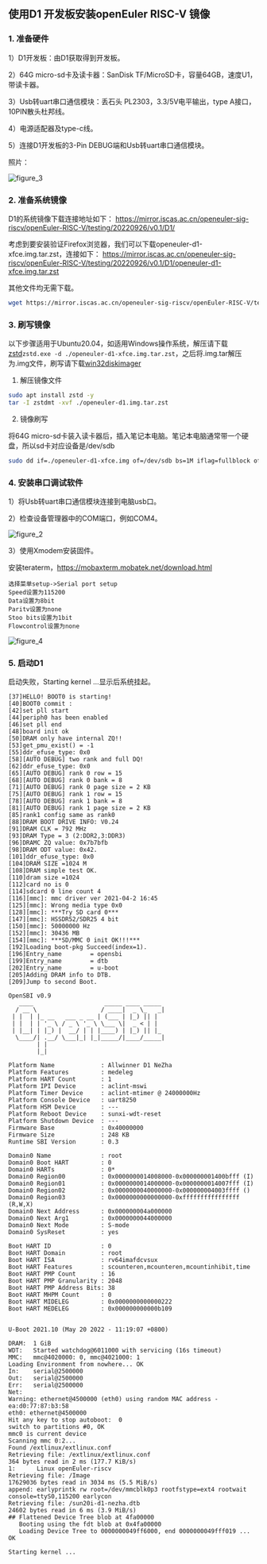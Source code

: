 ## 使用D1 开发板安装openEuler RISC-V 镜像

### 1. 准备硬件

1）D1开发板：由D1获取得到开发板。

2）64G micro-sd卡及读卡器：SanDisk TF/MicroSD卡，容量64GB，速度U1，带读卡器。

3）Usb转uart串口通信模块：丢石头 PL2303，3.3/5V电平输出，type A接口，10PIN散头杜邦线。

4）电源适配器及type-c线。

5）连接D1开发板的3-Pin DEBUG端和Usb转uart串口通信模块。

照片：

![figure_3](./images/figure_3.jpg)

### 2. 准备系统镜像

D1的系统镜像下载连接地址如下： https://mirror.iscas.ac.cn/openeuler-sig-riscv/openEuler-RISC-V/testing/20220926/v0.1/D1/

考虑到要安装验证Firefox浏览器，我们可以下载openeuler-d1-xfce.img.tar.zst，连接如下： https://mirror.iscas.ac.cn/openeuler-sig-riscv/openEuler-RISC-V/testing/20220926/v0.1/D1/openeuler-d1-xfce.img.tar.zst

其他文件均无需下载。

```bash
wget https://mirror.iscas.ac.cn/openeuler-sig-riscv/openEuler-RISC-V/testing/20220926/v0.1/D1/openeuler-d1-xfce.img.tar.zst 
```

### 3. 刷写镜像

以下步骤适用于Ubuntu20.04，如适用Windows操作系统，解压请下载[zstd](./zstd-v1.4.4-win32.zip)`zstd.exe -d ./openeuler-d1-xfce.img.tar.zst`，之后将.img.tar解压为.img文件，刷写请下载[win32diskimager](./win32diskimager-1.0.0-install.exe)

1. 解压镜像文件

```bash
sudo apt install zstd -y
tar -I zstdmt -xvf ./openeuler-d1.img.tar.zst
```

2. 镜像刷写

将64G micro-sd卡装入读卡器后，插入笔记本电脑。笔记本电脑通常带一个硬盘，所以sd卡对应设备是/dev/sdb

```bash
sudo dd if=./openeuler-d1-xfce.img of=/dev/sdb bs=1M iflag=fullblock oflag=direct conv=fsync status=progress
```

### 4. 安装串口调试软件

1）将Usb转uart串口通信模块连接到电脑usb口。

2）检查设备管理器中的COM端口，例如COM4。

![figure_2](./images/figure_2.png)

3）使用Xmodem安装固件。

安装teraterm，https://mobaxterm.mobatek.net/download.html

    选择菜单setup->Serial port setup
    Speed设置为115200
    Data设置为8bit
    Paritv设置为none
    Stoo bits设置为1bit
    Flowcontrol设置为none

![figure_4](./images/figure_4.png)

### 5. 启动D1

启动失败，Starting kernel ...显示后系统挂起。

```
[37]HELLO! BOOT0 is starting!
[40]BOOT0 commit :
[42]set pll start
[44]periph0 has been enabled
[46]set pll end
[48]board init ok
[50]DRAM only have internal ZQ!!
[53]get_pmu_exist() = -1
[55]ddr_efuse_type: 0x0
[58][AUTO DEBUG] two rank and full DQ!
[62]ddr_efuse_type: 0x0
[65][AUTO DEBUG] rank 0 row = 15
[68][AUTO DEBUG] rank 0 bank = 8
[71][AUTO DEBUG] rank 0 page size = 2 KB
[75][AUTO DEBUG] rank 1 row = 15
[78][AUTO DEBUG] rank 1 bank = 8
[81][AUTO DEBUG] rank 1 page size = 2 KB
[85]rank1 config same as rank0
[88]DRAM BOOT DRIVE INFO: V0.24
[91]DRAM CLK = 792 MHz
[93]DRAM Type = 3 (2:DDR2,3:DDR3)
[96]DRAMC ZQ value: 0x7b7bfb
[98]DRAM ODT value: 0x42.
[101]ddr_efuse_type: 0x0
[104]DRAM SIZE =1024 M
[108]DRAM simple test OK.
[110]dram size =1024
[112]card no is 0
[114]sdcard 0 line count 4
[116][mmc]: mmc driver ver 2021-04-2 16:45
[125][mmc]: Wrong media type 0x0
[128][mmc]: ***Try SD card 0***
[147][mmc]: HSSDR52/SDR25 4 bit
[150][mmc]: 50000000 Hz
[152][mmc]: 30436 MB
[154][mmc]: ***SD/MMC 0 init OK!!!***
[192]Loading boot-pkg Succeed(index=1).
[196]Entry_name        = opensbi
[199]Entry_name        = dtb
[202]Entry_name        = u-boot
[205]Adding DRAM info to DTB.
[209]Jump to second Boot.

OpenSBI v0.9
   ____                    _____ ____ _____
  / __ \                  / ____|  _ \_   _|
 | |  | |_ __   ___ _ __ | (___ | |_) || |
 | |  | | '_ \ / _ \ '_ \ \___ \|  _ < | |
 | |__| | |_) |  __/ | | |____) | |_) || |_
  \____/| .__/ \___|_| |_|_____/|____/_____|
        | |
        |_|

Platform Name             : Allwinner D1 NeZha
Platform Features         : medeleg
Platform HART Count       : 1
Platform IPI Device       : aclint-mswi
Platform Timer Device     : aclint-mtimer @ 24000000Hz
Platform Console Device   : uart8250
Platform HSM Device       : ---
Platform Reboot Device    : sunxi-wdt-reset
Platform Shutdown Device  : ---
Firmware Base             : 0x40000000
Firmware Size             : 248 KB
Runtime SBI Version       : 0.3

Domain0 Name              : root
Domain0 Boot HART         : 0
Domain0 HARTs             : 0*
Domain0 Region00          : 0x0000000014008000-0x000000001400bfff (I)
Domain0 Region01          : 0x0000000014000000-0x0000000014007fff (I)
Domain0 Region02          : 0x0000000040000000-0x000000004003ffff ()
Domain0 Region03          : 0x0000000000000000-0xffffffffffffffff (R,W,X)
Domain0 Next Address      : 0x000000004a000000
Domain0 Next Arg1         : 0x0000000044000000
Domain0 Next Mode         : S-mode
Domain0 SysReset          : yes

Boot HART ID              : 0
Boot HART Domain          : root
Boot HART ISA             : rv64imafdcvsux
Boot HART Features        : scounteren,mcounteren,mcountinhibit,time
Boot HART PMP Count       : 16
Boot HART PMP Granularity : 2048
Boot HART PMP Address Bits: 38
Boot HART MHPM Count      : 0
Boot HART MIDELEG         : 0x0000000000000222
Boot HART MEDELEG         : 0x000000000000b109


U-Boot 2021.10 (May 20 2022 - 11:19:07 +0800)

DRAM:  1 GiB
WDT:   Started watchdog@6011000 with servicing (16s timeout)
MMC:   mmc@4020000: 0, mmc@4021000: 1
Loading Environment from nowhere... OK
In:    serial@2500000
Out:   serial@2500000
Err:   serial@2500000
Net:
Warning: ethernet@4500000 (eth0) using random MAC address - ea:d0:77:87:b3:58
eth0: ethernet@4500000
Hit any key to stop autoboot:  0
switch to partitions #0, OK
mmc0 is current device
Scanning mmc 0:2...
Found /extlinux/extlinux.conf
Retrieving file: /extlinux/extlinux.conf
364 bytes read in 2 ms (177.7 KiB/s)
1:      Linux openEuler-riscv
Retrieving file: /Image
17629036 bytes read in 3034 ms (5.5 MiB/s)
append: earlyprintk rw root=/dev/mmcblk0p3 rootfstype=ext4 rootwait console=ttyS0,115200 earlycon
Retrieving file: /sun20i-d1-nezha.dtb
24602 bytes read in 6 ms (3.9 MiB/s)
## Flattened Device Tree blob at 4fa00000
   Booting using the fdt blob at 0x4fa00000
   Loading Device Tree to 0000000049ff6000, end 0000000049fff019 ... OK

Starting kernel ...

```